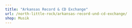 ```yaml
---
title: "Arkansas Record & CD Exchange"
url: /north-little-rock/arkansas-record-und-cd-exchange/
shop: Musik
---
```


